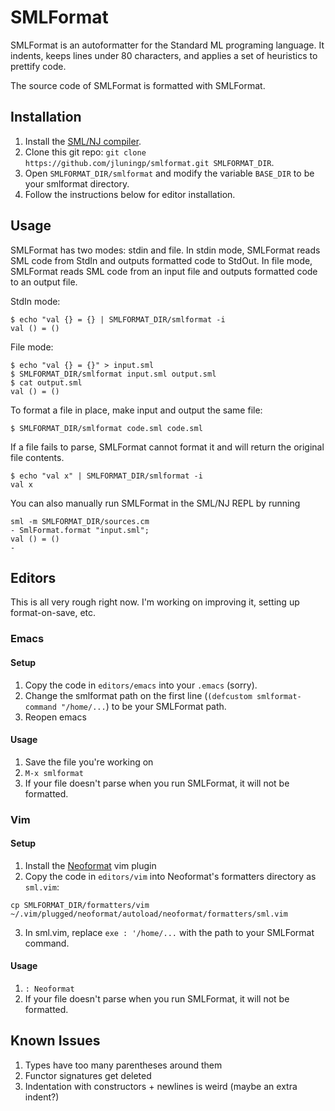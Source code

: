 # SMLFormat

SMLFormat is an autoformatter for the Standard ML programing language. It indents, keeps lines under 80 characters, and applies a set of heuristics to prettify code.

The source code of SMLFormat is formatted with SMLFormat.


## Installation

1. Install the [SML/NJ compiler](https://www.smlnj.org).
2. Clone this git repo: `git clone https://github.com/jluningp/smlformat.git SMLFORMAT_DIR`.
3. Open `SMLFORMAT_DIR/smlformat` and modify the variable `BASE_DIR` to be your smlformat directory.
3. Follow the instructions below for editor installation.

## Usage

SMLFormat has two modes: stdin and file. In stdin mode, SMLFormat reads SML code from StdIn and outputs formatted code to StdOut. In file mode, SMLFormat reads SML code from an input file and outputs formatted code to an output file.

StdIn mode:
```
$ echo "val {} = {} | SMLFORMAT_DIR/smlformat -i
val () = ()
```

File mode:
```
$ echo "val {} = {}" > input.sml
$ SMLFORMAT_DIR/smlformat input.sml output.sml
$ cat output.sml
val () = ()
```
To format a file in place, make input and output the same file:
```
$ SMLFORMAT_DIR/smlformat code.sml code.sml
```

If a file fails to parse, SMLFormat cannot format it and will return the original file contents.
```
$ echo "val x" | SMLFORMAT_DIR/smlformat -i 
val x
```


You can also manually run SMLFormat in the SML/NJ REPL by running
```
sml -m SMLFORMAT_DIR/sources.cm
- SmlFormat.format "input.sml";
val () = ()
-
```

## Editors
This is all very rough right now. I'm working on improving it, setting up format-on-save, etc.
### Emacs
#### Setup
1. Copy the code in `editors/emacs` into your `.emacs` (sorry).
2. Change the smlformat path on the first line (`(defcustom smlformat-command "/home/...`) to be your SMLFormat path.
3. Reopen emacs

#### Usage
1. Save the file you're working on
2. `M-x smlformat`
3. If your file doesn't parse when you run SMLFormat, it will not be formatted.

### Vim
#### Setup
1. Install the [Neoformat](https://github.com/sbdchd/neoformat) vim plugin
2. Copy the code in `editors/vim` into Neoformat's formatters directory as `sml.vim`:
```
cp SMLFORMAT_DIR/formatters/vim ~/.vim/plugged/neoformat/autoload/neoformat/formatters/sml.vim
```
3. In sml.vim, replace `exe : '/home/...` with the path to your SMLFormat command.

#### Usage
1. `: Neoformat`
2. If your file doesn't parse when you run SMLFormat, it will not be formatted.

## Known Issues
1. Types have too many parentheses around them
2. Functor signatures get deleted
3. Indentation with constructors + newlines is weird (maybe an extra indent?)

